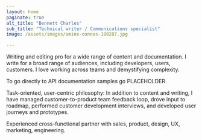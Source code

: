 ```yaml
---
layout: home
paginate: true
alt_title: "Bennett Charles"
sub_title: "Technical writer / Communications specialist"
image: /assets/images/amine-ounnas-180287.jpg

---
```

Writing and editing pro for a wide range of content and documentation.  I write for a broad range of audiences, including developers, users, customers. I love working across teams and demystifying complexity.

To go directly to API documentation samples go PLACEHOLDER

Task-oriented, user-centric philosophy: In addition to content and writing, I have managed customer-to-product team feedback loop, drove input to roadmap, performed customer development interviews, and developed user journeys and prototypes.

Experienced cross-functional partner with sales, product, design, UX, marketing, engineering.

